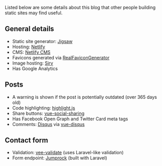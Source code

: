 Listed below are some details about this blog that other people building static sites may find useful.

## General details

- Static site generator: [Jigsaw](http://jigsaw.tighten.co)
- Hosting: [Netlify](https://www.netlify.com)
- CMS: [Netlify CMS](https://www.netlifycms.org)
- Favicons generated via [RealFaviconGenerator](https://realfavicongenerator.net)
- Image hosting: [Sirv](https://sirv.com)
- Has Google Analytics

## Posts

- A warning is shown if the post is potentially outdated (over 365 days old)
- Code highlighting: [highlight.js](https://github.com/highlightjs/highlight.js)
- Share buttons: [vue-social-sharing](https://github.com/nicolasbeauvais/vue-social-sharing)
- Has Facebook Open Graph and Twitter Card meta tags
- Comments: [Disqus](https://disqus.com) via [vue-disqus](https://github.com/ktquez/vue-disqus)

## Contact form

- Validation: [vee-validate](https://github.com/baianat/vee-validate) (uses Laravel-like validation)
- Form endpoint: [Jumprock](https://jumprock.co) (built with Laravel)
